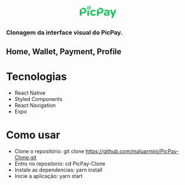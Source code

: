 <h1 align="center">
<img src="picpay-logo.png" width="100">
<br>
</h1>

### Clonagem da interface visual do PicPay.
## Home, Wallet, Payment, Profile

# Tecnologias
- React Native
- Styled Components
- React Navigation
- Expo

# Como usar
-  Clone o repositório: git clone https://github.com/maluarmini/PicPay-Clone.git
-  Entro no repositorio: cd PicPay-Clone
-  Instale as dependencias: yarn install
-  Inicie a aplicação: yarn start






